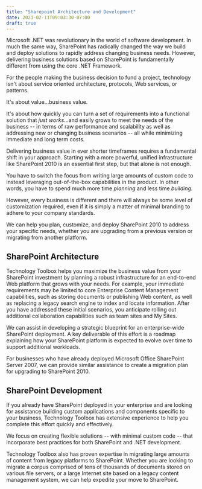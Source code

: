 ```yaml
---
title: "Sharepoint Architecture and Development"
date: 2021-02-11T09:03:30-07:00
draft: true
---
```


Microsoft .NET was revolutionary in the world of software development. In much
the same way, SharePoint has radically changed the way we build and deploy
solutions to rapidly address changing business needs. However, delivering
business solutions based on SharePoint is fundamentally different from using the
core .NET Framework.

For the people making the business decision to fund a project, technology isn't
about service oriented architecture, protocols, Web services, or patterns.

It's about value...business value.

It's about how quickly you can turn a set of requirements into a functional
solution that _just works_...and easily grows to meet the needs of the business
-- in terms of raw performance and scalability as well as addressing new or
changing business scenarios -- all while minimizing immediate and long term
costs.

Delivering business value in ever shorter timeframes requires a fundamental
shift in your approach. Starting with a more powerful, unified infrastructure
like SharePoint 2010 is an essential first step, but that alone is not enough.

You have to switch the focus from writing large amounts of custom code to
instead leveraging out-of-the-box capabilities in the product. In other words,
you have to spend much more time _planning_ and less time _building_.

However, every business is different and there will always be some level of
customization required, even if it is simply a matter of minimal branding to
adhere to your company standards.

We can help you plan, customize, and deploy SharePoint 2010 to address your
specific needs, whether you are upgrading from a previous version or migrating
from another platform.

## SharePoint Architecture

Technology Toolbox helps you maximize the business value from your SharePoint
investment by planning a robust infrastructure for an end-to-end Web platform
that grows with your needs. For example, your immediate requirements may be
limited to core Enterprise Content Management capabilities, such as storing
documents or publishing Web content, as well as replacing a legacy search engine
to index and locate information. After you have addressed these initial
scenarios, you anticipate rolling out additional collaboration capabilities such
as team sites and My Sites.

We can assist in developing a strategic blueprint for an enterprise-wide
SharePoint deployment. A key deliverable of this effort is a roadmap explaining
how your SharePoint platform is expected to evolve over time to support
additional workloads.

For businesses who have already deployed Microsoft Office SharePoint Server
2007, we can provide similar assistance to create a migration plan for upgrading
to SharePoint 2010.

## SharePoint Development

If you already have SharePoint deployed in your enterprise and are looking for
assistance building custom applications and components specific to your
business, Technology Toolbox has extensive experience to help you complete this
effort quickly and effectively.

We focus on creating flexible solutions -- with minimal custom code -- that
incorporate best practices for both SharePoint and .NET development.

Technology Toolbox also has proven expertise in migrating large amounts of
content from legacy platforms to SharePoint. Whether you are looking to migrate
a corpus comprised of tens of thousands of documents stored on various file
servers, or a large Internet site based on a legacy content management system,
we can help expedite your move to SharePoint.
